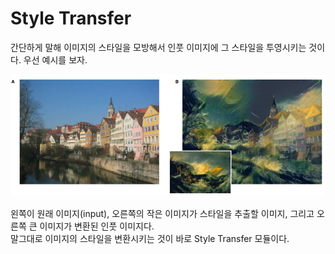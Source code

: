 # Style Transfer
간단하게 말해 이미지의 스타일을 모방해서 인풋 이미지에 그 스타일을 투영시키는 것이다. 우선 예시를 보자.
<p align="left">
    <img src="images/example.png">
</p>
왼쪽이 원래 이미지(input), 오른쪽의 작은 이미지가 스타일을 추출할 이미지, 그리고 오른쪽 큰 이미지가 변환된 인풋 이미지다.
<br> 말그대로 이미지의 스타일을 변환시키는 것이 바로 Style Transfer 모듈이다.
